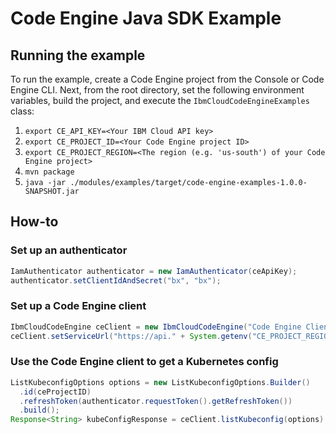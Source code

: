# Code Engine Java SDK Example

## Running the example

To run the example, create a Code Engine project from the Console or Code Engine CLI. Next, from the root directory, set the following environment variables, build the project, and execute the `IbmCloudCodeEngineExamples` class:
1. `export CE_API_KEY=<Your IBM Cloud API key>`
2. `export CE_PROJECT_ID=<Your Code Engine project ID>`
3. `export CE_PROJECT_REGION=<The region (e.g. 'us-south') of your Code Engine project>`
4. `mvn package`
5. `java -jar ./modules/examples/target/code-engine-examples-1.0.0-SNAPSHOT.jar`

## How-to

### Set up an authenticator
```java
IamAuthenticator authenticator = new IamAuthenticator(ceApiKey);
authenticator.setClientIdAndSecret("bx", "bx");
```

### Set up a Code Engine client
```java
IbmCloudCodeEngine ceClient = new IbmCloudCodeEngine("Code Engine Client", authenticator);
ceClient.setServiceUrl("https://api." + System.getenv("CE_PROJECT_REGION") + ".codeengine.cloud.ibm.com/api/v1");
```

### Use the Code Engine client to get a Kubernetes config
```java
ListKubeconfigOptions options = new ListKubeconfigOptions.Builder()
  .id(ceProjectID)
  .refreshToken(authenticator.requestToken().getRefreshToken())
  .build();
Response<String> kubeConfigResponse = ceClient.listKubeconfig(options).execute();
```